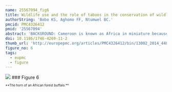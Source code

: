 ```yaml
---
name: 25567094_fig6
title: Wildlife use and the role of taboos in the conservation of wildlife around the Nkwende Hills Forest Reserve; South-west Cameroon.
authorString: 'Bobo KS, Aghomo FF, Ntumwel BC.'
pmcid: PMC4326412
pmid: '25567094'
abstract: 'BACKGROUND: Cameroon is known as Africa in miniature because of its multitude of ecosystems and associated biodiversity, cultures and traditions. The country also harbors very ancient human populations whose relationship with nature is very intimate and where animals play important roles for their livelihood. Located in the South-west region of Cameroon, the Nkwende Hills Forest Reserve (NHFR) represents an important wildlife conservation site because of its strategic position at the periphery of Korup National Park (KNP). The periphery of NHFR is inhabited by several ethnic groups amongst which are the Obang and Ngunnchang clans who share particular relationships with wildlife. The present paper studies these relationships and contributes to the growing trend of scientific ethnozoological studies across Africa. METHOD: From August to December 2011, a questionnaire survey was addressed to 126 randomly chosen household respondents (HRs) in seven villages at the Northwest periphery of NHFR. In households, preference was given to parents, and to the eldest child in case the parents were absent. Questions related to the uses and local taboos on wildlife species were asked to HRs. RESULTS: Both communities have accumulated knowledge on the use of 51 wildlife species of which 50.9% represent mammals, 21.6% birds, 15.7% reptiles, 7.8% fish and 3.9% invertebrates. Four main use categories of wildlife by both communities were identified, namely (1) Food, medicine and sales values (41.2%), (2) Ethnomusical animals and parts used as trophy (29.2%), (3) Decoration and jewelry making values (21.9%) and (4) Magico-religious and multipurpose values (7.8%). Regarding local taboos, species specific taboos (generation totems and acquired totems), habitat taboos (sacred forests), method and segment taboos still persist but are rarely respected among the youth mainly because of the scarcity of wildlife (65.3% of HRs). CONCLUSION: Like other communities living around forest areas, the studied communities use wildlife in their culture and tradition. Wildlife is not only used for consumption, but also for traditional medicines, craft materials and spiritual purposes. But, threats to wildlife and their traditional uses are real and acculturation seems to be the main driver. High priority should be given to the reconciling conservation of species with high values for local communities and human needs.'
doi: 10.1186/1746-4269-11-2
thumb_url: 'http://europepmc.org/articles/PMC4326412/bin/13002_2014_448_Fig6_HTML.gif'
figure_no: 6
tags:
  - eupmc
  - figure
---
```

<img src='http://europepmc.org/articles/PMC4326412/bin/13002_2014_448_Fig6_HTML.jpg' style='max-height: 300px'>
### Figure 6
<p style='font-size: 10px;'>**The horn of an African forest buffalo.**</p>
